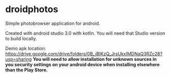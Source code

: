 
# droidphotos
Simple photobrowser application for android. 

Created with android studio 3.0 with kotlin. You will need that Studio version to build locally.

Demo apk location: https://drive.google.com/drive/folders/0B_jBIKzQ_JrsUkxIMDNaQ3RZc28?usp=sharing
**You will need to allow installation for unknown sources in you security settings on your android device when installing elsewhere than the Play Store.**
